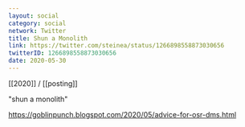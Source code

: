 ```yaml
---
layout: social
category: social
network: Twitter
title: Shun a Monolith
link: https://twitter.com/steinea/status/1266898558873030656
twitterID: 1266898558873030656
date: 2020-05-30
---
```


[[2020]] / [[posting]]

"shun a monolith"

<https://goblinpunch.blogspot.com/2020/05/advice-for-osr-dms.html>
